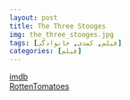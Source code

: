 ```yaml
---
layout: post
title: The Three Stooges
img: the_three_stooges.jpg
tags: [فیلم, کمدی, خانوادگی]
categories: [فیلم]
---
```


[imdb](https://www.imdb.com/title/tt0383010/reference/)  
[RottenTomatoes](https://www.rottentomatoes.com/m/1205530-three_stooges)